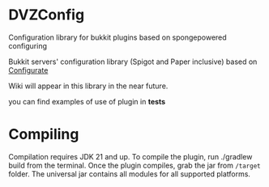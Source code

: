 # DVZConfig
Configuration library for bukkit plugins based on spongepowered configuring

Bukkit servers' configuration library (Spigot and Paper inclusive) based on [Configurate](https://github.com/spongepowered/configurate)

Wiki will appear in this library in the near future.

you can find examples of use of plugin in **tests**

# Compiling
Compilation requires JDK 21 and up.
To compile the plugin, run ./gradlew build from the terminal.
Once the plugin compiles, grab the jar from `/target` folder.
The universal jar contains all modules for all supported platforms.

